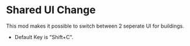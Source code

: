 # Shared UI Change

This mod makes it possible to switch between 2 seperate UI for buildings.

- Default Key is "Shift+C".
